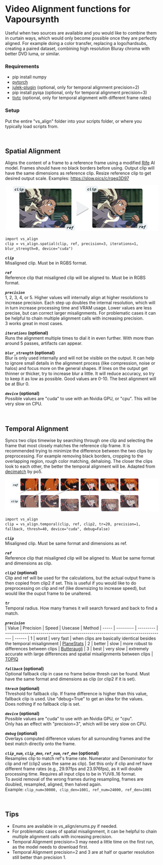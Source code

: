 # Video Alignment functions for Vapoursynth
Useful when two sources are available and you would like to combine them in curtain ways, which would only become possible once they are perfectly aligned. For example doing a color transfer, replacing a logo/hardsubs, creating a paired dataset, combining high resolution Bluray chroma with better DVD luma, or similar.

### Requirements
* pip install numpy
* [pytorch](https://pytorch.org/)
* [julek-plugin](https://github.com/dnjulek/vapoursynth-julek-plugin) (optional, only for temporal alignment precision=2)
* pip install pyiqa (optional, only for temporal alignment precision=3)
* [tivtc](https://github.com/dubhater/vapoursynth-tivtc) (optional, only for temporal alignment with different frame rates)

### Setup
Put the entire "vs_align" folder into your scripts folder, or where you typically load scripts from.

<br />

## Spatial Alignment
Aligns the content of a frame to a reference frame using a modified [Rife](https://github.com/megvii-research/ECCV2022-RIFE) AI model. Frames should have no black borders before using. Output clip will have the same dimensions as reference clip. Resize reference clip to get desired output scale. Examples: https://slow.pics/c/rqeq3D97
<p align="center">
  <img src="README_img1.png" width="500" />
</p>

    import vs_align
    clip = vs_align.spatial(clip, ref, precision=3, iterations=1, blur_strength=0, device="cuda")

__*`clip`*__  
Misaligned clip. Must be in RGBS format.

__*`ref`*__  
Reference clip that misaligned clip will be aligned to. Must be in RGBS format.

__*`precision`*__  
1, 2, 3, 4, or 5. Higher values will internally align at higher resolutions to increase precision. Each step up doubles the internal resolution, which will in turn increase processing time and VRAM usage. Lower values are less precise, but can correct larger misalignments. For problematic cases it can be helpful to chain multiple alignment calls with increasing precision.  
3 works great in most cases.  

__*`iterations`* (optional)__  
Runs the alignment multiple times to dial it in even further. With more than around 5 passes, artifacts can appear.

__*`blur_strength`* (optional)__  
Blur is only used internally and will not be visible on the output. It can help to ignore small details in the alignment process (like compression, noise or halos) and focus more on the general shapes. If lines on the output get thinner or thicker, try to increase blur a little. It will reduce accuracy, so try to keep it as low as possible. Good values are 0-10. The best alignment will be at Blur 0. 

__*`device`* (optional)__  
Possible values are "cuda" to use with an Nvidia GPU, or "cpu". This will be very slow on CPU.

<br />

## Temporal Alignment
Syncs two clips timewise by searching through one clip and selecting the frame that most closely matches the reference clip frame. It is recommended trying to minimize the difference between the two clips by preprocessing. For example removing black borders, cropping to the overlapping region, rough color matching, dehaloing. The closer the clips look to each other, the better the temporal alignment will be. Adapted from [decimatch](https://gist.github.com/po5/b6a49662149005922b9127926f96e68b) by po5.
<p align="center">
  <img src="README_img2.png" width="700" />
</p>

    import vs_align
    clip = vs_align.temporal(clip, ref, clip2, tr=20, precision=1, fallback, thresh=40, device="cuda", debug=False)

__*`clip`*__  
Misaligned clip. Must be same format and dimensions as ref.

__*`ref`*__  
Reference clip that misaligned clip will be aligned to. Must be same format and dimensions as clip.

__*`clip2`* (optional)__  
Clip and ref will be used for the calculations, but the actual output frame is then copied from clip2 if set. This is useful if you would like to do preprocessing on clip and ref (like downsizing to increase speed), but would like the ouput frame to be unaltered.

__*`tr`*__  
Temporal radius. How many frames it will search forward and back to find a match.

__*`precision`*__  
| Value | Precision | Speed     | Usecase                                                                           | Method
| ----- | --------- | --------- | --------------------------------------------------------------------------------- | ------
| 1     | worst     | very fast | when clips are basically identical besides the temporal misalignment              | [PlaneStats](https://www.vapoursynth.com/doc/functions/video/planestats.html)
| 2     | better    | slow      | more robust to differences between clips                                          | [Butteraugli](https://github.com/dnjulek/vapoursynth-julek-plugin/wiki/Butteraugli)
| 3     | best      | very slow | extremely accurate with large differences and spatial misalignments between clips | [TOPIQ](https://github.com/chaofengc/IQA-PyTorch/tree/main)

__*`fallback`* (optional)__  
Optional fallback clip in case no frame below thresh can be found. Must have the same format and dimensions as clip (or clip2 if it is set).

__*`thresh`* (optional)__  
Threshold for fallback clip. If frame difference is higher than this value, fallback clip is used. Use "debug=True" to get an idea for the values.  
Does nothing if no fallback clip is set.

__*`device`* (optional)__  
Possible values are "cuda" to use with an Nvidia GPU, or "cpu".  
Only has an effect with "precision=3", which will be very slow on CPU.  

__*`debug`* (optional)__  
Overlays computed difference values for all surrounding frames and the best match directly onto the frame.

__*`clip_num`, `clip_den`, `ref_num`, `ref_den`* (optional)__   
Resamples clip to match ref's frame rate. Numerator and Denominator for clip and ref (clip2 uses the same as clip). Set this only if clip and ref have different frame rates (e.g., 29.97fps and 23.976fps), as it will double processing time. Requires all input clips to be in YUV8..16 format.  
To avoid removal of the wrong frames during resampling, frames are doubled, resampled, aligned, then halved again.  
Example: `clip_num=30000, clip_den=1001, ref_num=24000, ref_den=1001`

<br />

## Tips
* Enums are available in vs_align/enums.py if needed.
* For problematic cases of spatial misalignment, it can be helpful to chain multiple alignment calls with increasing precision.
* Temporal Alignment precision=3 may need a little time on the first run, as the model needs to download first.
* Temporal Alignment precision=2 and 3 are at half or quarter resolution still better than precision 1.
